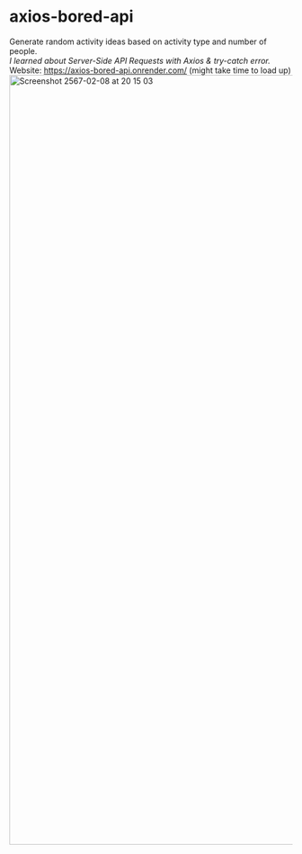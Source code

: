 # axios-bored-api
Generate random activity ideas based on activity type and number of people. </br>
<i>I learned about Server-Side API Requests with Axios & try-catch error.</i></br>
Website: https://axios-bored-api.onrender.com/ (might take time to load up)
<img width="1367" alt="Screenshot 2567-02-08 at 20 15 03" src="https://github.com/chanikayay/axios-bored-api/assets/148809457/70b2fd22-5b7c-4135-aa7a-60c2a0adc070">
